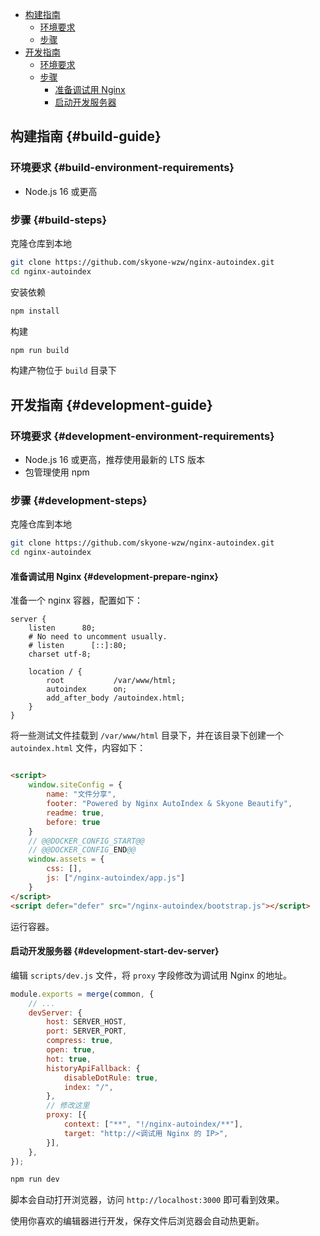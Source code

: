 - [构建指南](#build-guide)
    - [环境要求](#build-environment-requirements)
    - [步骤](#build-steps)
- [开发指南](#development-guide)
    - [环境要求](#development-environment-requirements)
    - [步骤](#development-steps)
        - [准备调试用 Nginx](#development-prepare-nginx)
        - [启动开发服务器](#development-start-dev-server)

## 构建指南 {#build-guide}

### 环境要求 {#build-environment-requirements}

* Node.js 16 或更高

### 步骤 {#build-steps}

克隆仓库到本地

```bash
git clone https://github.com/skyone-wzw/nginx-autoindex.git
cd nginx-autoindex
```

安装依赖

```bash
npm install
```

构建

```bash
npm run build
```

构建产物位于 `build` 目录下

## 开发指南 {#development-guide}

### 环境要求 {#development-environment-requirements}

* Node.js 16 或更高，推荐使用最新的 LTS 版本
* 包管理使用 npm

### 步骤 {#development-steps}

克隆仓库到本地

```bash
git clone https://github.com/skyone-wzw/nginx-autoindex.git
cd nginx-autoindex
```

#### 准备调试用 Nginx {#development-prepare-nginx}

准备一个 nginx 容器，配置如下：

```nginx
server {
    listen      80;
    # No need to uncomment usually.
    # listen      [::]:80;
    charset utf-8;

    location / {
        root           /var/www/html;
        autoindex      on;
        add_after_body /autoindex.html;
    }
}
```

将一些测试文件挂载到 `/var/www/html` 目录下，并在该目录下创建一个 `autoindex.html` 文件，内容如下：

```html

<script>
    window.siteConfig = {
        name: "文件分享",
        footer: "Powered by Nginx AutoIndex & Skyone Beautify",
        readme: true,
        before: true
    }
    // @@DOCKER_CONFIG_START@@
    // @@DOCKER_CONFIG_END@@
    window.assets = {
        css: [],
        js: ["/nginx-autoindex/app.js"]
    }
</script>
<script defer="defer" src="/nginx-autoindex/bootstrap.js"></script>
```

运行容器。

#### 启动开发服务器 {#development-start-dev-server}

编辑 `scripts/dev.js` 文件，将 `proxy` 字段修改为调试用 Nginx 的地址。

```javascript
module.exports = merge(common, {
    // ...
    devServer: {
        host: SERVER_HOST,
        port: SERVER_PORT,
        compress: true,
        open: true,
        hot: true,
        historyApiFallback: {
            disableDotRule: true,
            index: "/",
        },
        // 修改这里
        proxy: [{
            context: ["**", "!/nginx-autoindex/**"],
            target: "http://<调试用 Nginx 的 IP>",
        }],
    },
});
```

```bash
npm run dev
```

脚本会自动打开浏览器，访问 `http://localhost:3000` 即可看到效果。

使用你喜欢的编辑器进行开发，保存文件后浏览器会自动热更新。
